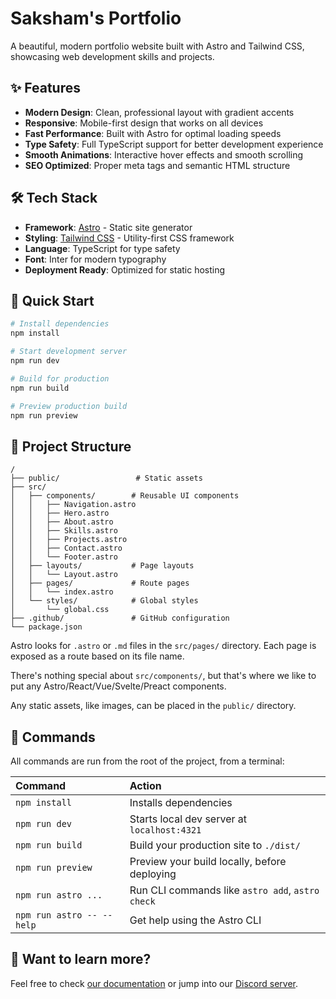# Saksham's Portfolio

A beautiful, modern portfolio website built with Astro and Tailwind CSS, showcasing web development skills and projects.

## ✨ Features

- **Modern Design**: Clean, professional layout with gradient accents
- **Responsive**: Mobile-first design that works on all devices
- **Fast Performance**: Built with Astro for optimal loading speeds
- **Type Safety**: Full TypeScript support for better development experience
- **Smooth Animations**: Interactive hover effects and smooth scrolling
- **SEO Optimized**: Proper meta tags and semantic HTML structure

## 🛠️ Tech Stack

- **Framework**: [Astro](https://astro.build/) - Static site generator
- **Styling**: [Tailwind CSS](https://tailwindcss.com/) - Utility-first CSS framework
- **Language**: TypeScript for type safety
- **Font**: Inter for modern typography
- **Deployment Ready**: Optimized for static hosting

## 🚀 Quick Start

```bash
# Install dependencies
npm install

# Start development server
npm run dev

# Build for production
npm run build

# Preview production build
npm run preview
```

## 📁 Project Structure

```text
/
├── public/                 # Static assets
├── src/
│   ├── components/        # Reusable UI components
│   │   ├── Navigation.astro
│   │   ├── Hero.astro
│   │   ├── About.astro
│   │   ├── Skills.astro
│   │   ├── Projects.astro
│   │   ├── Contact.astro
│   │   └── Footer.astro
│   ├── layouts/           # Page layouts
│   │   └── Layout.astro
│   ├── pages/             # Route pages
│   │   └── index.astro
│   └── styles/            # Global styles
│       └── global.css
├── .github/               # GitHub configuration
└── package.json
```

Astro looks for `.astro` or `.md` files in the `src/pages/` directory. Each page is exposed as a route based on its file name.

There's nothing special about `src/components/`, but that's where we like to put any Astro/React/Vue/Svelte/Preact components.

Any static assets, like images, can be placed in the `public/` directory.

## 🧞 Commands

All commands are run from the root of the project, from a terminal:

| Command                   | Action                                           |
| :------------------------ | :----------------------------------------------- |
| `npm install`             | Installs dependencies                            |
| `npm run dev`             | Starts local dev server at `localhost:4321`      |
| `npm run build`           | Build your production site to `./dist/`          |
| `npm run preview`         | Preview your build locally, before deploying     |
| `npm run astro ...`       | Run CLI commands like `astro add`, `astro check` |
| `npm run astro -- --help` | Get help using the Astro CLI                     |

## 👀 Want to learn more?

Feel free to check [our documentation](https://docs.astro.build) or jump into our [Discord server](https://astro.build/chat).
